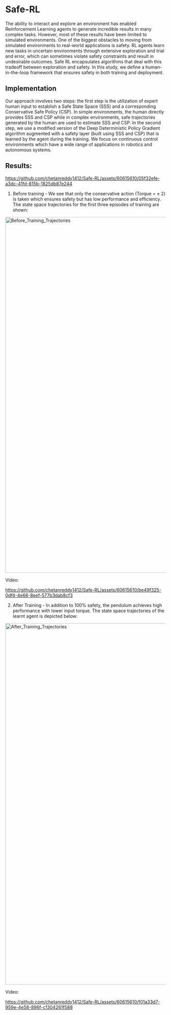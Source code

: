 # Safe-RL

The ability to interact and explore an environment has enabled Reinforcement
Learning agents to generate incredible results in many complex tasks. However,
most of these results have been limited to simulated environments. One
of the biggest obstacles to moving from simulated environments to real-world
applications is safety. RL agents learn new tasks in uncertain environments
through extensive exploration and trial and error, which can sometimes violate
safety constraints and result in undesirable outcomes. Safe RL encapsulates
algorithms that deal with this tradeoff between exploration and safety. In this
study, we define a human-in-the-loop framework that ensures safety in both
training and deployment.



## Implementation
Our approach involves two steps: the first step is the utilization of expert
human input to establish a Safe State Space (SSS) and a corresponding Conservative
Safe Policy (CSP). In simple environments, the human directly provides
SSS and CSP while in complex environments, safe trajectories generated by the
human are used to estimate SSS and CSP. In the second step, we use a modified
version of the Deep Deterministic Policy Gradient algorithm augmented with
a safety layer (built using SSS and CSP) that is learned by the agent during
the training. We focus on continuous control environments which have a wide
range of applications in robotics and autonomous systems.


## Results:

https://github.com/chetanreddy1412/Safe-RL/assets/60615610/05f32efe-a3dc-41fd-815b-1825db87e244


1. Before training - We see that only the conservative action (Torque = ± 2) is taken which ensures safety but has low performance and efficiency. The state space trajectories for the first three episodes of training are shown:
<img width="1113" alt="Before_Training_Trajectories" src="https://github.com/chetanreddy1412/Safe-RL/assets/60615610/3973534b-22a0-4d3b-a616-60b82ef24abd">

Video:


https://github.com/chetanreddy1412/Safe-RL/assets/60615610/be49f325-0df4-4e68-8eef-577b3dab8cf3









2. After Training - In addition to 100% safety, the pendulum achieves high performance with lower input torque. The state space trajectories of the learnt agent is depicted below:
<img width="1131" alt="After_Training_Trajectories" src="https://github.com/chetanreddy1412/Safe-RL/assets/60615610/7e99ecf5-ae46-465b-8f60-aa02c6093101">

Video:


https://github.com/chetanreddy1412/Safe-RL/assets/60615610/f01a33d7-959e-4e58-896f-c1304261f588











